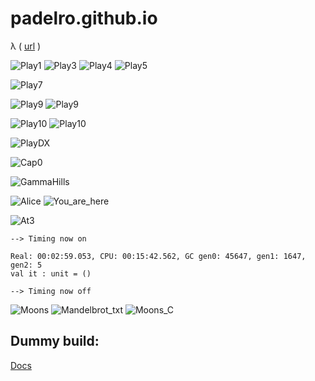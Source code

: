 # padelro.github.io

&lambda; ( [url](https://padelro.github.io/) )

![Play1](./adata/out/eon1.png "1")
![Play3](./adata/out/eon9000.png "9000")
![Play4](./adata/out/eon9002.png "9002")
![Play5](./adata/out/eon9003.png "9003")

![Play7](./adata/s2.png "g2")

![Play9](./adata/1522613678875.gif "zeros")
![Play9](./adata/1522613678875_2.gif "zeros2")

![Play10](./adata/capture/Clock_high.gif "clock_h")
![Play10](./adata/capture/Clock_low.gif "clock_l")

![PlayDX](./adata/MSAA4x_DX12.png "msaa4x_dx12")

![Cap0](./adata/Cap0.gif "Cap_")

![GammaHills](./adata/GammaHills.png "GammaHills")

![Alice](./adata/alice.png "Alice")
![You_are_here](./adata/you_are_here.png "DeepMind")

![At3](./adata/At3.png "At3")

    --> Timing now on

    Real: 00:02:59.053, CPU: 00:15:42.562, GC gen0: 45647, gen1: 1647, gen2: 5
    val it : unit = ()

    --> Timing now off

![Moons](./adata/smoons.png "smoons")
![Mandelbrot_txt](./adata/mandelbrot_txt.png "Mandelbrot_txt")
![Moons_C](./adata/smoons_continuum.gif "smoons_continuum")

## Dummy build:

[Docs](https://padelro.github.io/build/build.html)
